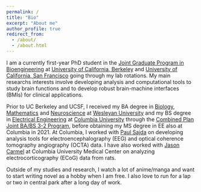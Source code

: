 ```yaml
---
permalink: /
title: "Bio"
excerpt: "About me"
author_profile: true
redirect_from: 
  - /about/
  - /about.html
---
```


I am a currently first-year PhD student in the [Joint Graduate Program in Bioengineering](https://bioegrad.berkeley.edu/) at [University of California,  Berkeley](https://www.berkeley.edu/) and [University of California, San Francisco](https://www.ucsf.edu/) going through my lab rotations. My main researchs interests involve developing analysis and computational tools to study brain functions and to develop robust brain-machine interfaces (BMIs) for clinical applications.  

Prior to UC Berkeley and UCSF, I received my BA degree in [Biology](https://www.wesleyan.edu/bio/), [Mathematics](https://www.wesleyan.edu/mathcs/math/index.html) and [Neuroscience](https://www.wesleyan.edu/nsb/) at [Wesleyan University](https://www.wesleyan.edu/) and my BS degree in [Electrical Engineering](https://www.ee.columbia.edu/) at [Columbia University](https://www.columbia.edu/) through the [Combined Plan Joint BA/BS 3-2 Program](https://undergrad.admissions.columbia.edu/apply/combined-plan), before obtaining my MS degree in EE also at Columbia in 2021. At Columbia, I worked with [Paul Sajda](https://liinc.bme.columbia.edu/author/paulsajda/) on developing analysis tools for electroencephalography (EEG) and optical coherence tomography angiography (OCTA) data. I have also worked with [Jason Carmel](https://www.weinberg.cuimc.columbia.edu/research/movement-recovery-laboratory) at Columbia University Medical Center on analyzing electrocorticography (ECoG) data from rats. 

Outside of my studies and research, I watch a lot of anime/manga and want to start writing novel as a hobby when I am free. I also love to run for a lap or two in central park after a long day of work.